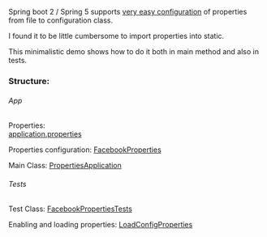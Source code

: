 Spring boot 2 / Spring 5 supports [very easy configuration](https://www.baeldung.com/configuration-properties-in-spring-boot) of properties from file to configuration class.

I found it to be little cumbersome to import properties into static. 

This minimalistic demo shows how to do it both in main method and also in tests.

### Structure:

###### App
Properties:  
[application.properties](https://github.com/Vergil333/Properties/blob/master/src/main/resources/application.properties)

Properties configuration:
[FacebookProperties](https://github.com/Vergil333/Properties/blob/master/src/main/java/com/martinmachava/properties/configs/FacebookProperties.java)

Main Class:
[PropertiesApplication](https://github.com/Vergil333/Properties/blob/master/src/main/java/com/martinmachava/properties/PropertiesApplication.java)

###### Tests
Test Class:
[FacebookPropertiesTests](https://github.com/Vergil333/Properties/blob/master/src/test/java/com/martinmachava/properties/PropertiesApplicationTests.java)

Enabling and loading properties:
[LoadConfigProperties](https://github.com/Vergil333/Properties/blob/master/src/test/java/com/martinmachava/properties/configs/properties/LoadConfigProperties.java)

